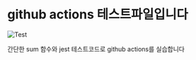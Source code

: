 # github actions 테스트파일입니다

![Test](https://github.com/sujin209/github-action/workflows/test.yml/badge.svg)

간단한 sum 함수와 jest 테스트코드로 github actions를 실습합니다

